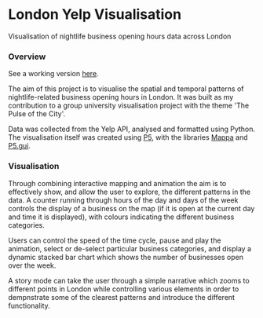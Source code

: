 # London Yelp Visualisation
Visualisation of nightlife business opening hours data across London


### Overview

See a working version [here](greg-slater.github.io/yelp).

The aim of this project is to visualise the spatial and temporal patterns of nightlife-related business opening hours in London. It was built as my contribution to a group university visualisation project with the theme 'The Pulse of the City'.

Data was collected from the Yelp API, analysed and formatted using Python. The visualisation itself was created using [P5](https://github.com/processing/p5.js), with the libraries [Mappa](https://github.com/cvalenzuela/Mappa) and [P5.gui](https://github.com/bitcraftlab/p5.gui).


### Visualisation

Through combining interactive mapping and animation the aim is to effectively show, and allow the user to explore, the different patterns in the data. A counter running through hours of the day and days of the week controls the display of a business on the map (if it is open at the current day and time it is displayed), with colours indicating the different business categories.

Users can control the speed of the time cycle, pause and play the animation, select or de-select particular business categories, and display a dynamic stacked bar chart which shows the number of businesses open over the week.

A story mode can take the user through a simple narrative which zooms to different points in London while controlling various elements in order to dempnstrate some of the clearest patterns and introduce the different functionality.
